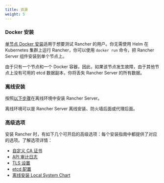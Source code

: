 ```yaml
---
title: 资源
weight: 5
---
```


### Docker 安装

[单节点 Docker 安装]({{<baseurl>}}/rancher/v2.6/en/installation/other-installation-methods/single-node-docker)适用于想要测试 Rancher 的用户。你无需使用 Helm 在 Kubernetes 集群上运行 Rancher，你可以使用 `docker run` 命令，把 Rancher Server 组件安装到单个节点上。

由于只有一个节点和一个 Docker 容器，因此，如果该节点发生故障，由于其他节点上没有可用的 etcd 数据副本，你将丢失 Rancher Server 的所有数据。

### 离线安装

按照[以下步骤]({{<baseurl>}}/rancher/v2.6/en/installation/other-installation-methods/air-gap)在离线环境中安装 Rancher Server。

离线环境可以是 Rancher Server 离线安装、防火墙后面或代理后面。

### 高级选项

安装 Rancher 时，有如下几个可开启的高级选项：每个安装指南中都提供了对应的选项。了解选项详情：

- [自定义 CA 证书]({{<baseurl>}}/rancher/v2.6/en/installation/resources/custom-ca-root-certificate/)
- [API 审计日志]({{<baseurl>}}/rancher/v2.6/en/installation/resources/advanced/api-audit-log/)
- [TLS 设置]({{<baseurl>}}/rancher/v2.6/en/installation/resources/tls-settings/)
- [etcd 配置]({{<baseurl>}}/rancher/v2.6/en/installation/resources/advanced/etcd/)
- [离线安装 Local System Chart]({{<baseurl>}}/rancher/v2.6/en/installation/resources/local-system-charts)
